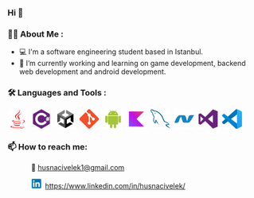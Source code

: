### Hi 👋

<!--
**husnacivelek/husnacivelek** is a ✨ _special_ ✨ repository because its `README.md` (this file) appears on your GitHub profile.

Here are some ideas to get you started:

- 🔭 I’m currently working on ...
- 🌱 I’m currently learning ...
- 👯 I’m looking to collaborate on ...
- 🤔 I’m looking for help with ...
- 💬 Ask me about ...
- 📫 How to reach me: ...
- 😄 Pronouns: ...
- ⚡ Fun fact: ...


-->

### :woman_technologist: About Me :
- :computer: I'm a software engineering student based in Istanbul.
- 🔭 I’m currently working and learning on game development, backend web development and android development.


### :hammer_and_wrench: Languages and Tools :
<div>
   <img src= "https://github.com/devicons/devicon/blob/master/icons/java/java-plain.svg" title="Java"  alt="Java" width="40" height="40"/>&nbsp;
  <img src= "https://github.com/devicons/devicon/blob/master/icons/csharp/csharp-plain.svg" title="CSharp"  alt="CSharp" width="40" height="40"/>&nbsp;
<img src= "https://github.com/devicons/devicon/blob/master/icons/unity/unity-original.svg" title="Unity"  alt="Unity" width="40" height="40"/>&nbsp;
   <img src= "https://github.com/devicons/devicon/blob/master/icons/git/git-plain.svg" title="Git"  alt="Git" width="40" height="40"/>&nbsp;
  <img src= "https://github.com/devicons/devicon/blob/master/icons/android/android-plain.svg" title="Android"  alt="Android" width="40" height="40"/>&nbsp;
  <img src= "https://github.com/devicons/devicon/blob/master/icons/kotlin/kotlin-original.svg" title="Kotlin"  alt="Kotlin" width="40" height="40"/>&nbsp;
   <img src= "https://github.com/devicons/devicon/blob/master/icons/mysql/mysql-original.svg" title="MySQL"  alt="MySQL" width="40" height="40"/>&nbsp;
  <img src= "https://github.com/devicons/devicon/blob/master/icons/dot-net/dot-net-plain.svg" title="Dotnet"  alt="Dotnet" width="40" height="40"/>&nbsp;
  <img src= "https://github.com/devicons/devicon/blob/master/icons/visualstudio/visualstudio-plain.svg" title="VisualStudio"  alt="VisualStudio" width="40" height="40"/>&nbsp;
   <img src= "https://github.com/devicons/devicon/blob/master/icons/vscode/vscode-original.svg" title="VSCode"  alt="VSCode" width="40" height="40"/>
  
  </div>
  
  ### :mailbox: How to reach me: 
<ul>

<ul>

 
 :email: husnacivelek1@gmail.com
 
 <img src= "https://github.com/devicons/devicon/blob/master/icons/linkedin/linkedin-original.svg" title="Linkedin"  alt="Linkedin" width="20" height="20"/>&nbsp; https://www.linkedin.com/in/husnacivelek/
 </ul>
 </ul>

